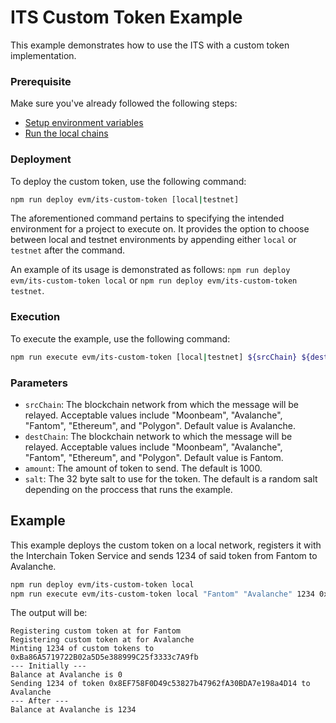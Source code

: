 # ITS Custom Token Example

This example demonstrates how to use the ITS with a custom token implementation.

### Prerequisite

Make sure you've already followed the following steps:

-   [Setup environment variables](/README.md#set-environment-variables)
-   [Run the local chains](/README.md#running-the-local-chains)

### Deployment

To deploy the custom token, use the following command:

```bash
npm run deploy evm/its-custom-token [local|testnet]
```

The aforementioned command pertains to specifying the intended environment for a project to execute on. It provides the option to choose between local and testnet environments by appending either `local` or `testnet` after the command. 

An example of its usage is demonstrated as follows: `npm run deploy evm/its-custom-token local` or `npm run deploy evm/its-custom-token testnet`. 

### Execution

To execute the example, use the following command:

```bash
npm run execute evm/its-custom-token [local|testnet] ${srcChain} ${destChain} ${amount} ${salt}
```

### Parameters

-   `srcChain`: The blockchain network from which the message will be relayed. Acceptable values include "Moonbeam", "Avalanche", "Fantom", "Ethereum", and "Polygon". Default value is Avalanche.
-   `destChain`: The blockchain network to which the message will be relayed. Acceptable values include "Moonbeam", "Avalanche", "Fantom", "Ethereum", and "Polygon". Default value is Fantom.
-   `amount`: The amount of token to send. The default is 1000.
-   `salt`: The 32 byte salt to use for the token. The default is a random salt depending on the proccess that runs the example.

## Example

This example deploys the custom token on a local network, registers it with the Interchain Token Service and sends 1234 of said token from Fantom to Avalanche.

```bash
npm run deploy evm/its-custom-token local
npm run execute evm/its-custom-token local "Fantom" "Avalanche" 1234 0xa457d6C043b7288454773321a440BA8866D47f96D924D4C38a50b2b0698fae46
```

The output will be:

```
Registering custom token at for Fantom
Registering custom token at for Avalanche
Minting 1234 of custom tokens to 0xBa86A5719722B02a5D5e388999C25f3333c7A9fb
--- Initially ---
Balance at Avalanche is 0
Sending 1234 of token 0x8EF758F0D49c53827b47962fA30BDA7e198a4D14 to Avalanche
--- After ---
Balance at Avalanche is 1234
```
